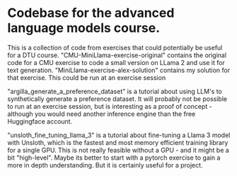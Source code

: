 # Codebase for the advanced language models course. 

This is a collection of code from exercises that could potentially be useful for a DTU course. "CMU-MiniLlama-exercise-original" contains the original code for a CMU exercise to code a small version on LLama 2 and use it for text generation. "MiniLlama-exercise-alex-solution" contains my solution for that exercise. This could be run at an exercise session

"argilla_generate_a_preference_dataset" is a tutorial about using LLM's to synthetically generate a preference dataset. It will probably not be possible to run at an exercise session, but is interesting as a proof of concept - although you would need another inference engine than the free Huggingface account. 

"unsloth_fine_tuning_llama_3" is a tutorial about fine-tuning a Llama 3 model with Unsloth, which is the fastest and most memory efficient training library for a single GPU. This is not really feasible without a GPU - and it might be a bit "high-level". Maybe its better to start with a pytorch exercise to gain a more in depth understanding. But it is certainly useful for a project.  